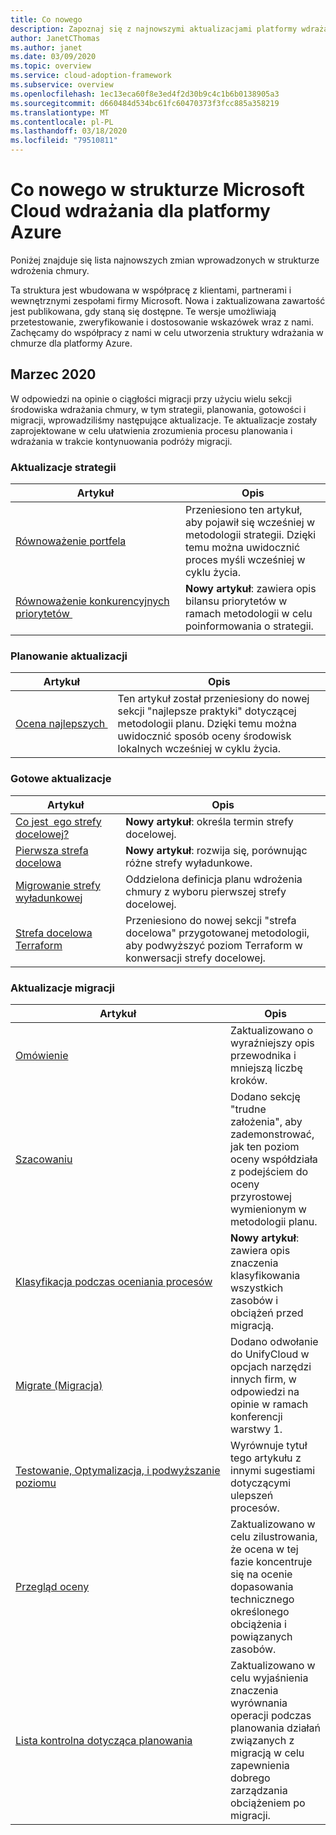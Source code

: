 ```yaml
---
title: Co nowego
description: Zapoznaj się z najnowszymi aktualizacjami platformy wdrażania Microsoft Cloud platformy Azure.
author: JanetCThomas
ms.author: janet
ms.date: 03/09/2020
ms.topic: overview
ms.service: cloud-adoption-framework
ms.subservice: overview
ms.openlocfilehash: 1ec13eca60f8e3ed4f2d30b9c4c1b6b0138905a3
ms.sourcegitcommit: d660484d534bc61fc60470373f3fcc885a358219
ms.translationtype: MT
ms.contentlocale: pl-PL
ms.lasthandoff: 03/18/2020
ms.locfileid: "79510811"
---
```

# <a name="whats-new-in-the-microsoft-cloud-adoption-framework-for-azure"></a>Co nowego w strukturze Microsoft Cloud wdrażania dla platformy Azure

Poniżej znajduje się lista najnowszych zmian wprowadzonych w strukturze wdrożenia chmury.

Ta struktura jest wbudowana w współpracę z klientami, partnerami i wewnętrznymi zespołami firmy Microsoft. Nowa i zaktualizowana zawartość jest publikowana, gdy staną się dostępne. Te wersje umożliwiają przetestowanie, zweryfikowanie i dostosowanie wskazówek wraz z nami. Zachęcamy do współpracy z nami w celu utworzenia struktury wdrażania w chmurze dla platformy Azure.

## <a name="march-2020"></a>Marzec 2020

W odpowiedzi na opinie o ciągłości migracji przy użyciu wielu sekcji środowiska wdrażania chmury, w tym strategii, planowania, gotowości i migracji, wprowadziliśmy następujące aktualizacje. Te aktualizacje zostały zaprojektowane w celu ułatwienia zrozumienia procesu planowania i wdrażania w trakcie kontynuowania podróży migracji.

### <a name="strategy-updates"></a>Aktualizacje strategii

| Artykuł                                                                       | Opis                                                                                                                                    |
|-------------------------------------------------------------------------------|------------------------------------------------------------------------------------------------------------------------------------------------|
| [Równoważenie portfela](../strategy/balance-the-portfolio.md)                 | Przeniesiono ten artykuł, aby pojawił się wcześniej w metodologii strategii. Dzięki temu można uwidocznić proces myśli wcześniej w cyklu życia. |
| [Równoważenie&nbsp;konkurencyjnych priorytetów&nbsp;](../strategy/balance-competing-priorities.md) | **Nowy artykuł**: zawiera opis bilansu priorytetów w ramach metodologii w celu poinformowania o strategii.                                         |

### <a name="plan-updates"></a>Planowanie aktualizacji

| Artykuł                                                             | Opis                                                                                                                                                                           |
|---------------------------------------------------------------------|---------------------------------------------------------------------------------------------------------------------------------------------------------------------------------------|
| [Ocena&nbsp;najlepszych&nbsp;](../plan/contoso-migration-assessment.md) | Ten artykuł został przeniesiony do nowej sekcji "najlepsze praktyki" dotyczącej metodologii planu. Dzięki temu można uwidocznić sposób oceny środowisk lokalnych wcześniej w cyklu życia. |

### <a name="ready-updates"></a>Gotowe aktualizacje

| Artykuł                                                                   | Opis                                                                                                              |
|---------------------------------------------------------------------------|--------------------------------------------------------------------------------------------------------------------------|
| [Co&nbsp;jest&nbsp;&nbsp;ego&nbsp;strefy docelowej?](../ready/landing-zone/index.md)                 | **Nowy artykuł**: określa termin strefy docelowej.                                                                          |
| [Pierwsza strefa docelowa](../ready/landing-zone/first-landing-zone.md)         | **Nowy artykuł**: rozwija się, porównując różne strefy wyładunkowe.                                                     |
| [Migrowanie strefy wyładunkowej](../ready/landing-zone/migrate-landing-zone.md)     | Oddzielona definicja planu wdrożenia chmury z wyboru pierwszej strefy docelowej.         |
| [Strefa docelowa Terraform](../ready/landing-zone/terraform-landing-zone.md) | Przeniesiono do nowej sekcji "strefa docelowa" przygotowanej metodologii, aby podwyższyć poziom Terraform w konwersacji strefy docelowej. |

### <a name="migration-updates"></a>Aktualizacje migracji

| Artykuł                                                                                          | Opis                                                                                                                                                             |
|--------------------------------------------------------------------------------------------------|-------------------------------------------------------------------------------------------------------------------------------------------------------------------------|
| [Omówienie](../migrate/azure-migration-guide/index.md)                                            | Zaktualizowano o wyraźniejszy opis przewodnika i mniejszą liczbę kroków.                                                                                                        |
| [Szacowaniu](../migrate/azure-migration-guide/assess.md)                                             | Dodano sekcję "trudne założenia", aby zademonstrować, jak ten poziom oceny współdziała z podejściem do oceny przyrostowej wymienionym w metodologii planu. |
| [Klasyfikacja podczas oceniania procesów](../migrate/migration-considerations/assess/classify.md) | **Nowy artykuł**: zawiera opis znaczenia klasyfikowania wszystkich zasobów i obciążeń przed migracją.                                                                    |
| [Migrate (Migracja)](../migrate/azure-migration-guide/migrate.md)                                           | Dodano odwołanie do UnifyCloud w opcjach narzędzi innych firm, w odpowiedzi na opinie w ramach konferencji warstwy 1.                                                         |
| [Testowanie,&nbsp;Optymalizacja,&nbsp;i&nbsp;podwyższanie poziomu](../migrate/azure-migration-guide/optimize-and-transform.md)        | Wyrównuje tytuł tego artykułu z innymi sugestiami dotyczącymi ulepszeń procesów.                                                                                           |
| [Przegląd oceny](../migrate/migration-considerations/assess/index.md)                           | Zaktualizowano w celu zilustrowania, że ocena w tej fazie koncentruje się na ocenie dopasowania technicznego określonego obciążenia i powiązanych zasobów.                               |
| [Lista kontrolna dotycząca planowania](../migrate/migration-considerations/prerequisites/planning-checklist.md)    | Zaktualizowano w celu wyjaśnienia znaczenia wyrównania operacji podczas planowania działań związanych z migracją w celu zapewnienia dobrego zarządzania obciążeniem po migracji.                  |
